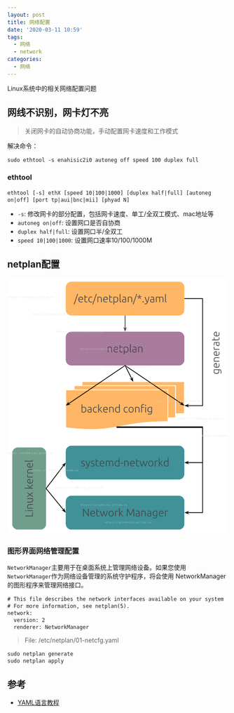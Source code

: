 ```yaml
---
layout: post
title: 网络配置
date: '2020-03-11 10:59'
tags:
  - 网络
  - network
categories:
  - 网络
---
```


Linux系统中的相关网络配置问题

<!--more-->


## 网线不识别，网卡灯不亮

> 关闭网卡的自动协商功能，手动配置网卡速度和工作模式

解决命令：
``` shell
sudo ethtool -s enahisic2i0 autoneg off speed 100 duplex full
```
### ethtool

``` shell
ethtool [-s] ethX [speed 10|100|1000] [duplex half|full] [autoneg on|off] [port tp|aui|bnc|mii] [phyad N]
```

- `-s`: 修改网卡的部分配置，包括网卡速度、单工/全双工模式、mac地址等
- `autoneg on|off`: 设置网口是否自协商
- `duplex half|full`: 设置网口半/全双工
- `speed 10|100|1000`: 设置网口速率10/100/1000M

## netplan配置

![network_netplan](/images/2020/03/network_netplan.png)

### 图形界面网络管理配置

`NetworkManager`主要用于在桌面系统上管理网络设备。如果您使用`NetworkManager`作为网络设备管理的系统守护程序，将会使用 NetworkManager 的图形程序来管理网络接口。

```
# This file describes the network interfaces available on your system
# For more information, see netplan(5).
network:
  version: 2
  renderer: NetworkManager
```
> File: /etc/netplan/01-netcfg.yaml

``` shell
sudo netplan generate
sudo netplan apply
```


## 参考

- [YAML语言教程](https://mp.weixin.qq.com/s?__biz=MzI3MTI2NzkxMA==&mid=2247484080&idx=1&sn=3c5ca66a2dc63c285ca6d2db39f7e553&mpshare=1&scene=23&srcid=0613Bf6KoICw4XVpI9CZzkGE%23rd)
